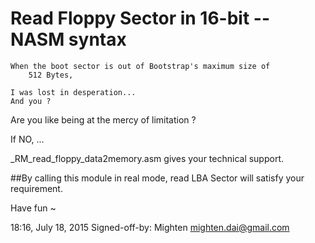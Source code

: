 # Read Floppy Sector in 16-bit  -- NASM syntax

	When the boot sector is out of Bootstrap's maximum size of
		512 Bytes,

	I was lost in desperation...
	And you ?
		
Are you like being at the mercy of limitation ?

If NO, ...

_RM_read_floppy_data2memory.asm gives your technical support.
 
##By calling this module in real mode, read LBA Sector
will satisfy your requirement.

Have fun ~


18:16, July 18, 2015
Signed-off-by: Mighten <mighten.dai@gmail.com>